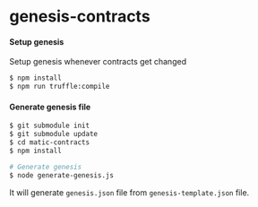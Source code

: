 # genesis-contracts

#### Setup genesis

Setup genesis whenever contracts get changed

```bash
$ npm install
$ npm run truffle:compile
```

#### Generate genesis file

```bash
$ git submodule init
$ git submodule update
$ cd matic-contracts
$ npm install

# Generate genesis
$ node generate-genesis.js
```

It will generate `genesis.json` file from `genesis-template.json` file.
